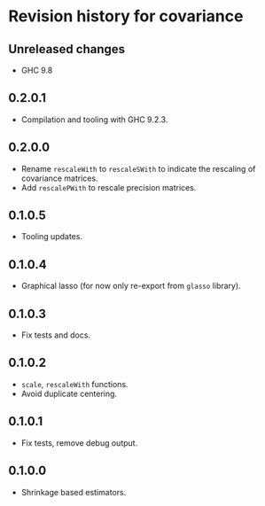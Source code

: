 
# Revision history for covariance


## Unreleased changes

-   GHC 9.8


## 0.2.0.1

-   Compilation and tooling with GHC 9.2.3.


## 0.2.0.0

-   Rename `rescaleWith` to `rescaleSWith` to indicate the rescaling of
    covariance matrices.
-   Add `rescalePWith` to rescale precision matrices.


## 0.1.0.5

-   Tooling updates.


## 0.1.0.4

-   Graphical lasso (for now only re-export from `glasso` library).


## 0.1.0.3

-   Fix tests and docs.


## 0.1.0.2

-   `scale`, `rescaleWith` functions.
-   Avoid duplicate centering.


## 0.1.0.1

-   Fix tests, remove debug output.


## 0.1.0.0

-   Shrinkage based estimators.

